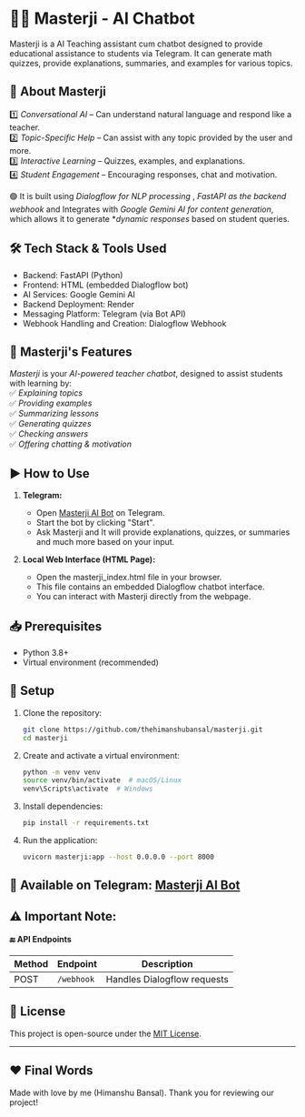 # 👨‍🏫 Masterji - AI Chatbot

Masterji is a AI Teaching assistant cum chatbot designed to provide educational assistance to students via Telegram. It can generate math quizzes, provide explanations, summaries, and examples for various topics.

## 📝 About Masterji
1️⃣ *Conversational AI* – Can understand natural language and respond like a teacher.  
2️⃣ *Topic-Specific Help* – Can assist with any topic provided by the user and more.  
3️⃣ *Interactive Learning* – Quizzes, examples, and explanations.  
4️⃣ *Student Engagement* – Encouraging responses, chat and motivation. 

🟢 It is built using *Dialogflow for NLP processing* , *FastAPI as the backend webhook* and Integrates with *Google Gemini AI for content generation*, which allows it to generate **dynamic responses* based on student queries.  


## 🛠 Tech Stack & Tools Used
  - Backend: FastAPI (Python)
  - Frontend: HTML (embedded Dialogflow bot)
  - AI Services: Google Gemini AI
  - Backend Deployment: Render
  - Messaging Platform: Telegram (via Bot API)
  - Webhook Handling and Creation: Dialogflow Webhook

## 🌟 Masterji's Features
*Masterji* is your *AI-powered teacher chatbot*, designed to assist students with learning by:  
✅ *Explaining topics*  
✅ *Providing examples*  
✅ *Summarizing lessons*  
✅ *Generating quizzes*  
✅ *Checking answers*  
✅ *Offering chatting & motivation*  


## ▶ How to Use
1. **Telegram:**
   - Open [Masterji AI Bot](http://t.me/Masterji_AIbot) on Telegram.
   - Start the bot by clicking "Start".
   - Ask Masterji and It will provide explanations, quizzes, or summaries and much more based on your input.

2. **Local Web Interface (HTML Page):**
   - Open the masterji_index.html file in your browser.
   - This file contains an embedded Dialogflow chatbot interface.
   - You can interact with Masterji directly from the webpage.

## 📥 Prerequisites
- Python 3.8+
- Virtual environment (recommended)

##  🚀 Setup
1. Clone the repository:
   ```sh
   git clone https://github.com/thehimanshubansal/masterji.git
   cd masterji
   ```
2. Create and activate a virtual environment:
   ```sh
   python -m venv venv
   source venv/bin/activate  # macOS/Linux
   venv\Scripts\activate  # Windows
   ```
3. Install dependencies:
   ```sh
   pip install -r requirements.txt
   ```
4. Run the application:
   ```sh
   uvicorn masterji:app --host 0.0.0.0 --port 8000
   ```
## 📲 Available on Telegram: [Masterji AI Bot](http://t.me/Masterji_AIbot)


## ⚠️ Important Note:
#### 🔚 API Endpoints
| Method | Endpoint       | Description |
|--------|--------------|-------------|
| POST   | `/webhook`   | Handles Dialogflow requests |

## 📜 License
This project is open-source under the [MIT License](LICENSE).

---

## ❤️ Final Words
Made with love by me (Himanshu Bansal). Thank you for reviewing our project!

